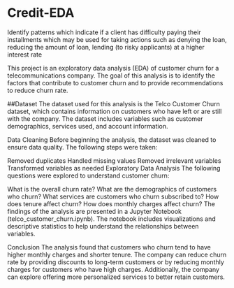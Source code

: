 # Credit-EDA
Identify patterns which indicate if a client has difficulty paying their installments which may be used for taking actions such as denying the loan, reducing the amount of loan, lending (to risky applicants) at a higher interest rate

This project is an exploratory data analysis (EDA) of customer churn for a telecommunications company. The goal of this analysis is to identify the factors that contribute to customer churn and to provide recommendations to reduce churn rate.

##Dataset
The dataset used for this analysis is the Telco Customer Churn dataset, which contains information on customers who have left or are still with the company. The dataset includes variables such as customer demographics, services used, and account information.

Data Cleaning
Before beginning the analysis, the dataset was cleaned to ensure data quality. The following steps were taken:

Removed duplicates
Handled missing values
Removed irrelevant variables
Transformed variables as needed
Exploratory Data Analysis
The following questions were explored to understand customer churn:

What is the overall churn rate?
What are the demographics of customers who churn?
What services are customers who churn subscribed to?
How does tenure affect churn?
How does monthly charges affect churn?
The findings of the analysis are presented in a Jupyter Notebook (telco_customer_churn.ipynb). The notebook includes visualizations and descriptive statistics to help understand the relationships between variables.

Conclusion
The analysis found that customers who churn tend to have higher monthly charges and shorter tenure. The company can reduce churn rate by providing discounts to long-term customers or by reducing monthly charges for customers who have high charges. Additionally, the company can explore offering more personalized services to better retain customers.

